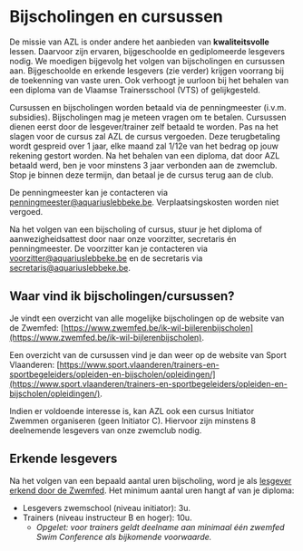 # Bijscholingen en cursussen

De missie van AZL is onder andere het aanbieden van **kwaliteitsvolle** lessen. Daarvoor zijn ervaren, bijgeschoolde en gediplomeerde lesgevers nodig. We moedigen bijgevolg het volgen van bijscholingen en cursussen aan. Bijgeschoolde en erkende lesgevers (zie verder) krijgen voorrang bij de toekenning van vaste uren. Ook verhoogt je uurloon bij het behalen van een diploma van de Vlaamse Trainersschool (VTS) of gelijkgesteld.

Cursussen en bijscholingen worden betaald via de penningmeester (i.v.m. subsidies). Bijscholingen mag je meteen vragen om te betalen. Cursussen dienen eerst door de lesgever/trainer zelf betaald te worden. Pas na het slagen voor de cursus zal AZL de cursus vergoeden. Deze terugbetaling wordt gespreid over 1 jaar, elke maand zal 1/12e van het bedrag op jouw rekening gestort worden. Na het behalen van een diploma, dat door AZL betaald werd, ben je voor minstens 3 jaar verbonden aan de zwemclub. Stop je binnen deze termijn, dan betaal je de cursus terug aan de club.

De penningmeester kan je contacteren via [penningmeester@aquariuslebbeke.be](mailto:penningmeester@aquariuslebbeke.be). Verplaatsingskosten worden niet vergoed.

Na het volgen van een bijscholing of cursus, stuur je het diploma of aanwezigheidsattest door naar onze voorzitter, secretaris én penningmeester. De voorzitter kan je contacteren via [voorzitter@aquariuslebbeke.be](mailto:voorzitter@aquariuslebbeke.be) en de secretaris via [secretaris@aquariuslebbeke.be](mailto:secretaris@aquariuslebbeke.be).

## Waar vind ik bijscholingen/cursussen?

Je vindt een overzicht van alle mogelijke bijscholingen op de website van de Zwemfed: [https://www.zwemfed.be/ik-wil-bijlerenbijscholen](https://www.zwemfed.be/ik-wil-bijlerenbijscholen).

Een overzicht van de cursussen vind je dan weer op de website van Sport Vlaanderen: [https://www.sport.vlaanderen/trainers-en-sportbegeleiders/opleiden-en-bijscholen/opleidingen/](https://www.sport.vlaanderen/trainers-en-sportbegeleiders/opleiden-en-bijscholen/opleidingen/).

Indien er voldoende interesse is, kan AZL ook een cursus Initiator Zwemmen organiseren (geen Initiator C). Hiervoor zijn minstens 8 deelnemende lesgevers van onze zwemclub nodig.

## Erkende lesgevers

Na het volgen van een bepaald aantal uren bijscholing, word je als [lesgever erkend door de Zwemfed](https://www.zwemfed.be/permanente-vorming). Het minimum aantal uren hangt af van je diploma:

- Lesgevers zwemschool (niveau initiator): 3u.
- Trainers (niveau instructeur B en hoger): 10u.
  - *Opgelet: voor trainers geldt deelname aan minimaal één zwemfed Swim Conference als bijkomende voorwaarde.*
